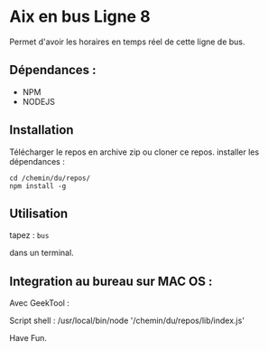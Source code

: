 # Aix en bus Ligne 8

Permet d'avoir les horaires en temps réel de cette ligne de bus.

## Dépendances :

- NPM
- NODEJS

## Installation

Télécharger le repos en archive zip ou cloner ce repos.
installer les dépendances :

```
cd /chemin/du/repos/
npm install -g
```

## Utilisation

tapez : ```bus```

dans un terminal.

## Integration au bureau sur MAC OS :

Avec GeekTool :

Script shell : /usr/local/bin/node '/chemin/du/repos/lib/index.js'

Have Fun.
